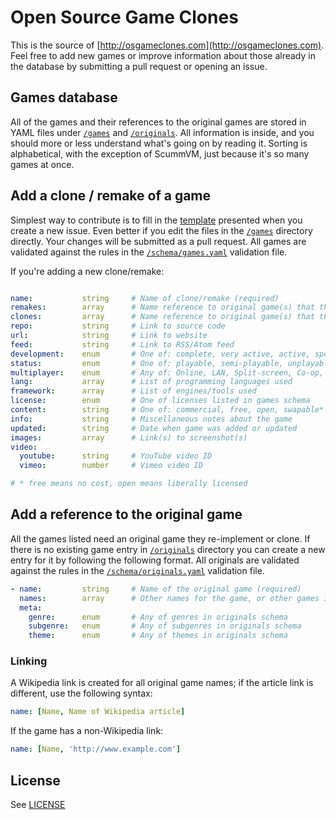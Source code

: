 # Open Source Game Clones

This is the source of [http://osgameclones.com](http://osgameclones.com).
Feel free to add new games or improve information about those already in the database
by submitting a pull request or opening an issue.

## Games database

All of the games and their references to the original games are stored in YAML files under
[`/games`][games] and [`/originals`][originals]. All information is inside, and you should
more or less understand what's going on by reading it. Sorting is alphabetical, with the
exception of ScummVM, just because it's so many games at once.

## Add a clone / remake of a game

Simplest way to contribute is to fill in the [template][template] presented when you create
a new issue. Even better if you edit the files in the [`/games`][games] directory directly. Your
changes will be submitted as a pull request. All games are validated against the rules
in the [`/schema/games.yaml`][schema_games] validation file.

If you're adding a new clone/remake:

```yaml

name:           string     # Name of clone/remake (required)
remakes:        array      # Name reference to original game(s) that this game remakes
clones:         array      # Name reference to original game(s) that this game clones
repo:           string     # Link to source code
url:            string     # Link to website
feed:           string     # Link to RSS/Atom feed
development:    enum       # One of: complete, very active, active, sporadic, halted
status:         enum       # One of: playable, semi-playable, unplayable
multiplayer:    enum       # Any of: Online, LAN, Split-screen, Co-op, Hotseat, Matchmaking
lang:           array      # List of programming languages used
framework:      array      # List of engines/tools used
license:        enum       # One of licenses listed in games schema
content:        string     # One of: commercial, free, open, swapable*
info:           string     # Miscellaneous notes about the game
updated:        string     # Date when game was added or updated
images:         array      # Link(s) to screenshot(s)
video:
  youtube:      string     # YouTube video ID
  vimeo:        number     # Vimeo video ID

# * free means no cost, open means liberally licensed
```

## Add a reference to the original game

All the games listed need an original game they re-implement or clone. If there is no
existing game entry in [`/originals`][originals] directory you can create a new entry
for it by following the following format. All originals are validated against the rules
in the [`/schema/originals.yaml`][schema_originals] validation file.

```yaml
- name:         string     # Name of the original game (required)
  names:        array      # Other names for the game, or other games in the series
  meta:
    genre:      enum       # Any of genres in originals schema
    subgenre:   enum       # Any of subgenres in originals schema
    theme:      enum       # Any of themes in originals schema
```

### Linking

A Wikipedia link is created for all original game names; if the article link is different,
use the following syntax:

```yaml
name: [Name, Name of Wikipedia article]
```

If the game has a non-Wikipedia link:

```yaml
name: [Name, 'http://www.example.com']
```

## License

See [LICENSE][license]

[games]: games/
[originals]: originals/
[schema_games]: schema/games.yaml
[schema_originals]: schema/originals.yaml
[template]: .github/ISSUE_TEMPLATE.md
[license]: ./LICENSE
